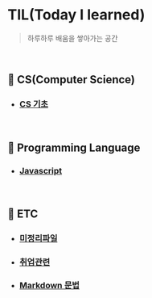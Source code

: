 ﻿# **TIL(Today I learned)**
> 하루하루 배움을 쌓아가는 공간

</br>

## :pushpin: CS(Computer Science)
- ### [CS 기초](https://github.com/kimcno3/TIL/blob/main/CS/csbasic.md)

</br>

## :pushpin: Programming Language
- ### [Javascript](https://github.com/kimcno3/TIL/blob/main/programming_language/javascript.md)

</br>

## :pushpin: ETC
- ### [미정리파일](https://github.com/kimcno3/TIL/blob/main/ETC/unprocessed.md)
- ### [취업관련](https://github.com/kimcno3/TIL/blob/main/ETC/recruitment.md)
- ### [Markdown 문법](https://github.com/kimcno3/TIL/blob/main/ETC/markdown.md)
